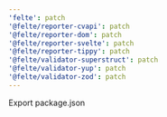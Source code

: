 ```yaml
---
'felte': patch
'@felte/reporter-cvapi': patch
'@felte/reporter-dom': patch
'@felte/reporter-svelte': patch
'@felte/reporter-tippy': patch
'@felte/validator-superstruct': patch
'@felte/validator-yup': patch
'@felte/validator-zod': patch
---
```


Export package.json
